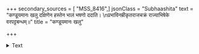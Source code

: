 +++
secondary_sources = [ "MSS_8416",]
jsonClass = "Subhaashita"
text = "कण्डूयमानः खलु दक्षिणेन हस्तेन भालं भषणो ददाति।  \nप्रभाविनम्रीकृतराजचक्रं राज्याभिषेके वरपट्टबन्धम्॥"
title = "कण्डूयमानः खलु"

+++

<details><summary>Text</summary>

कण्डूयमानः खलु दक्षिणेन हस्तेन भालं भषणो ददाति।  
प्रभाविनम्रीकृतराजचक्रं राज्याभिषेके वरपट्टबन्धम्॥
</details>
